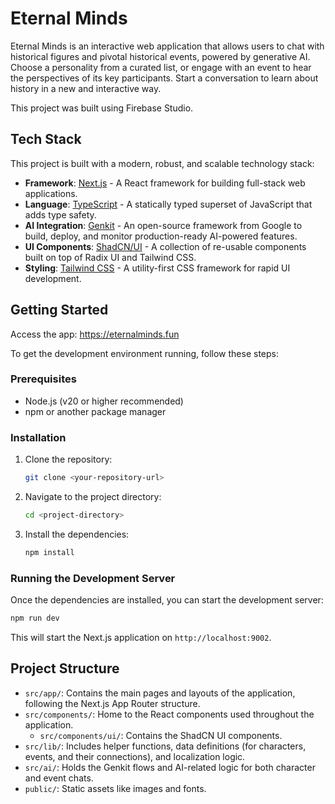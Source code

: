 # Eternal Minds

Eternal Minds is an interactive web application that allows users to chat with historical figures and pivotal historical events, powered by generative AI. Choose a personality from a curated list, or engage with an event to hear the perspectives of its key participants. Start a conversation to learn about history in a new and interactive way.

This project was built using Firebase Studio.


## Tech Stack

This project is built with a modern, robust, and scalable technology stack:

-   **Framework**: [Next.js](https://nextjs.org/) - A React framework for building full-stack web applications.
-   **Language**: [TypeScript](https://www.typescriptlang.org/) - A statically typed superset of JavaScript that adds type safety.
-   **AI Integration**: [Genkit](https://firebase.google.com/docs/genkit) - An open-source framework from Google to build, deploy, and monitor production-ready AI-powered features.
-   **UI Components**: [ShadCN/UI](https://ui.shadcn.com/) - A collection of re-usable components built on top of Radix UI and Tailwind CSS.
-   **Styling**: [Tailwind CSS](https://tailwindcss.com/) - A utility-first CSS framework for rapid UI development.

## Getting Started

Access the app: https://eternalminds.fun

To get the development environment running, follow these steps:

### Prerequisites

-   Node.js (v20 or higher recommended)
-   npm or another package manager

### Installation

1.  Clone the repository:
    ```bash
    git clone <your-repository-url>
    ```
2.  Navigate to the project directory:
    ```bash
    cd <project-directory>
    ```
3.  Install the dependencies:
    ```bash
    npm install
    ```

### Running the Development Server

Once the dependencies are installed, you can start the development server:

```bash
npm run dev
```

This will start the Next.js application on `http://localhost:9002`.

## Project Structure

-   `src/app/`: Contains the main pages and layouts of the application, following the Next.js App Router structure.
-   `src/components/`: Home to the React components used throughout the application.
    -   `src/components/ui/`: Contains the ShadCN UI components.
-   `src/lib/`: Includes helper functions, data definitions (for characters, events, and their connections), and localization logic.
-   `src/ai/`: Holds the Genkit flows and AI-related logic for both character and event chats.
-   `public/`: Static assets like images and fonts.
